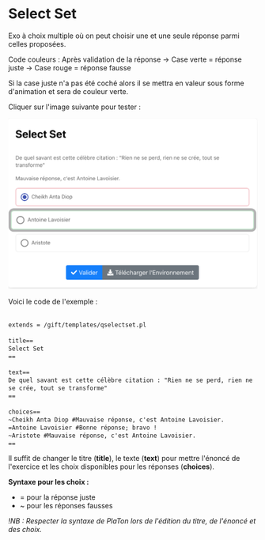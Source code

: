 # Select Set 

Exo à choix multiple où on peut choisir une et une seule réponse parmi celles proposées. 

Code couleurs : Après validation de la réponse 
-> Case verte = réponse juste
-> Case rouge = réponse fausse

Si la case juste n'a pas été coché alors il se mettra en valeur sous forme d'animation et sera de couleur verte.  

Cliquer sur l'image suivante pour tester : 

[![image](Select_set.png)](https://pl.u-pem.fr/filebrowser/demo/33539/)

Voici le code de l'exemple : 

```{r}

extends = /gift/templates/qselectset.pl

title==
Select Set
==

text==
De quel savant est cette célèbre citation : "Rien ne se perd, rien ne se crée, tout se transforme"
==

choices==
~Cheikh Anta Diop #Mauvaise réponse, c'est Antoine Lavoisier.
=Antoine Lavoisier #Bonne réponse; bravo !
~Aristote #Mauvaise réponse, c'est Antoine Lavoisier.
==

```

Il suffit de changer le titre (**title**), le texte (**text**) pour mettre l'énoncé de l'exercice et les choix disponibles pour les réponses (**choices**).

**Syntaxe pour les choix :**
- = pour la réponse juste
- ~ pour les réponses fausses

*!NB : Respecter la syntaxe de PlaTon lors de l'édition du titre, de l'énoncé et des choix.*
